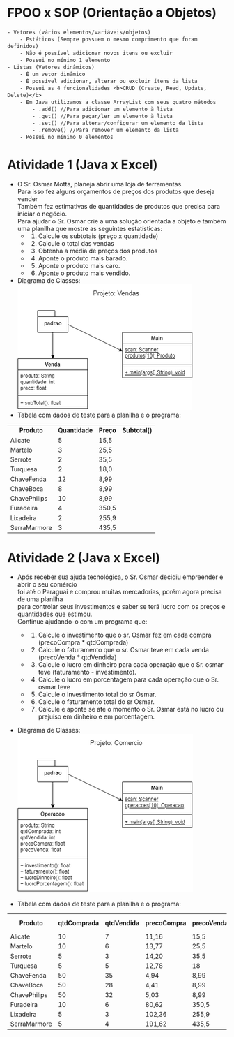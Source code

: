 # FPOO x SOP (Orientação a Objetos)
	- Vetores (vários elementos/variáveis/objetos)
		- Estáticos (Sempre possuem o mesmo comprimento que foram definidos)
		- Não é possível adicionar novos itens ou excluir
		- Possui no mínimo 1 elemento
	- Listas (Vetores dinâmicos)
		- É um vetor dinâmico
		- É possível adicionar, alterar ou excluir ítens da lista
		- Possui as 4 funcionalidades <b>CRUD (Create, Read, Update, Delete)</b>
		- Em Java utilizamos a classe ArrayList com seus quatro métodos
			- .add() //Para adicionar um elemento à lista
			- .get() //Para pegar/ler um elemento à lista
			- .set() //Para alterar/configurar um elemento da lista
			- .remove() //Para remover um elemento da lista
		- Possui no mínimo 0 elementos
# Atividade 1 (Java x Excel)
- O Sr. Osmar Motta, planeja abrir uma loja de ferramentas.<br/> Para isso fez alguns orçamentos de preços dos produtos que deseja vender
<br/>Também fez estimativas de quantidades de produtos que precisa para iniciar o negócio.
<br/>Para ajudar o Sr. Osmar crie a uma solução orientada a objeto e também uma planilha que mostre as seguintes estatísticas:
	- 1. Calcule os subtotais (preço x quantidade)
	- 2. Calcule o total das vendas
	- 3. Obtenha a média de preços dos produtos
	- 4. Aponte o produto mais barado.
	- 5. Aponte o produto mais caro.
	- 6. Aponte o produto mais vendido.
- Diagrama de Classes:
<br/><img src="./uml_dc_vendas.png">
- Tabela com dados de teste para a planilha e o programa:
<table>
	<tr><th>Produto</th><th>Quantidade</th><th>Preço</th><th>Subtotal()</th></tr>
	<tr><td>Alicate</td><td>5</td><td>15,5</td><td></td></tr>
	<tr><td>Martelo</td><td>3</td><td>25,5</td><td></td></tr>
	<tr><td>Serrote</td><td>2</td><td>35,5</td><td></td></tr>
	<tr><td>Turquesa</td><td>2</td><td>18,0</td><td></td></tr>
	<tr><td>ChaveFenda</td><td>12</td><td>8,99</td><td></td></tr>
	<tr><td>ChaveBoca</td><td>8</td><td>8,99</td><td></td></tr>
	<tr><td>ChavePhilips</td><td>10</td><td>8,99</td><td></td></tr>
	<tr><td>Furadeira</td><td>4</td><td>350,5</td><td></td></tr>
	<tr><td>Lixadeira</td><td>2</td><td>255,9</td><td></td></tr>
	<tr><td>SerraMarmore</td><td>3</td><td>435,5</td><td></td></tr>
</table>

# Atividade 2 (Java x Excel)
- Após receber sua ajuda tecnológica, o Sr. Osmar decidiu empreender e abrir o seu comércio
<br/> foi até o Paraguai e comprou muitas mercadorias, porém agora precisa de uma planilha
<br/> para controlar seus investimentos e saber se terá lucro com os preços e quantidades que estimou.
<br/> Continue ajudando-o com um programa que:
	- 1. Calcule o investimento que o sr. Osmar fez em cada compra (precoCompra * qtdComprada)
	- 2. Calcule o faturamento que o sr. Osmar teve em cada venda (precoVenda * qtdVendida)
	- 3. Calcule o lucro em dinheiro para cada operação que o Sr. osmar teve (faturamento - investimento).
	- 4. Calcule o lucro em porcentagem para cada operação que o Sr. osmar teve
	- 5. Calcule o Investimento total do sr Osmar.
	- 6. Calcule o faturamento total do sr Osmar.
	- 7. Calcule e aponte se até o momento o Sr. Osmar está no lucro ou prejuíso em dinheiro e em porcentagem.

- Diagrama de Classes:
<br/><img src="./uml_dc_comercio.png">
- Tabela com dados de teste para a planilha e o programa:
<table>
	<tr><th>Produto</th><th>qtdComprada</th><th>qtdVendida</th><th>precoCompra</th><th>precoVenda</th><th>investimento</th><th>faturamento</th><th>lucro R$</th><th>lucro %</th></tr>
	<tr><td>Alicate</td><td>10</td><td>7</td><td>11,16</td><td>15,5</td><td></td><td></td><td></td><td></td></tr>
	<tr><td>Martelo</td><td>10</td><td>6</td><td>13,77</td><td>25,5</td><td></td><td></td><td></td><td></td></tr>
	<tr><td>Serrote</td><td>5</td><td>3</td><td>14,20</td><td>35,5</td><td></td><td></td><td></td><td></td></tr>
	<tr><td>Turquesa</td><td>5</td><td>5</td><td>12,78</td><td>18</td><td></td><td></td><td></td><td></td></tr>
	<tr><td>ChaveFenda</td><td>50</td><td>35</td><td>4,94</td><td>8,99</td><td></td><td></td><td></td><td></td></tr>
	<tr><td>ChaveBoca</td><td>50</td><td>28</td><td>4,41</td><td>8,99</td><td></td><td></td><td></td><td></td></tr>
	<tr><td>ChavePhilips</td><td>50</td><td>32</td><td>5,03</td><td>8,99</td><td></td><td></td><td></td><td></td></tr>
	<tr><td>Furadeira</td><td>10</td><td>6</td><td>80,62</td><td>350,5</td><td></td><td></td><td></td><td></td></tr>
	<tr><td>Lixadeira</td><td>5</td><td>3</td><td>102,36</td><td>255,9</td><td></td><td></td><td></td><td></td></tr>
	<tr><td>SerraMarmore</td><td>5</td><td>4</td><td>191,62</td><td>435,5</td><td></td><td></td><td></td><td></td></tr>
</table>
